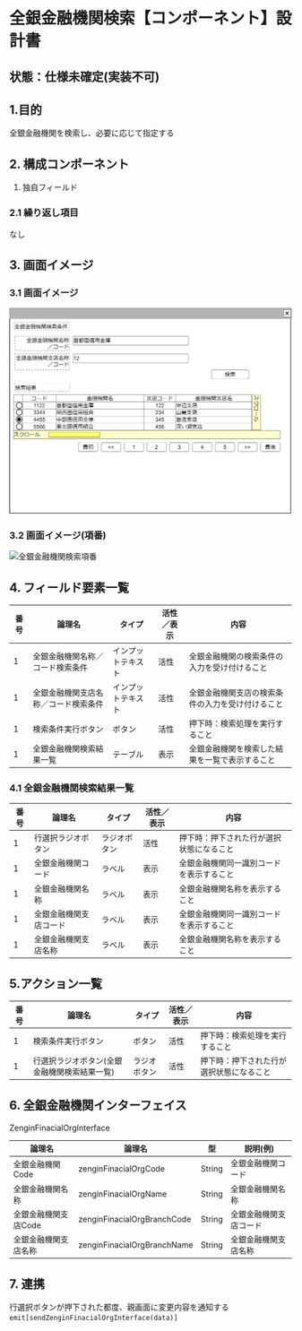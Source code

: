 ﻿# 全銀金融機関検索【コンポーネント】設計書

## 状態：仕様未確定(実装不可)

## 1.目的

全銀金融機関を検索し、必要に応じて指定する

## 2. 構成コンポーネント

1. 独自フィールド

### 2.1 繰り返し項目

なし

## 3. 画面イメージ

### 3.1 画面イメージ

![全銀金融機関検索](image/全銀金融機関検索.drawio.png)

### 3.2 画面イメージ(項番)

![全銀金融機関検索項番](image/全銀金融機関検索項番.drawio.png)

## 4. フィールド要素一覧

| 番号 |                論理名                |       タイプ       | 活性／表示 |                       内容                       |
| ---- | ------------------------------------ | ------------------ | ---------- | ------------------------------------------------ |
| 1    | 全銀金融機関名称／コード検索条件     | インプットテキスト | 活性       | 全銀金融機関の検索条件の入力を受け付けること     |
| 1    | 全銀金融機関支店名称／コード検索条件 | インプットテキスト | 活性       | 全銀金融機関支店の検索条件の入力を受け付けること |
| 1    | 検索条件実行ボタン                   | ボタン             | 活性       | 押下時：検索処理を実行すること                   |
| 1    | 全銀金融機関検索結果一覧             | テーブル           | 表示       | 全銀金融機関を検索した結果を一覧で表示すること   |

### 4.1 全銀金融機関検索結果一覧

| 番号 |         論理名         |    タイプ    | 活性／表示 |                   内容                   |
| ---- | ---------------------- | ------------ | ---------- | ---------------------------------------- |
| 1    | 行選択ラジオボタン     | ラジオボタン | 活性       | 押下時：押下された行が選択状態になること |
| 1    | 全銀金融機関コード     | ラベル       | 表示       | 全銀金融機関同一識別コードを表示すること |
| 1    | 全銀金融機関名称       | ラベル       | 表示       | 全銀金融機関名称を表示すること           |
| 1    | 全銀金融機関支店コード | ラベル       | 表示       | 全銀金融機関同一識別コードを表示すること |
| 1    | 全銀金融機関支店名称   | ラベル       | 表示       | 全銀金融機関名称を表示すること           |

## 5.アクション一覧

| 番号 |                    論理名                    |    タイプ    | 活性／表示 |                   内容                   |
| ---- | -------------------------------------------- | ------------ | ---------- | ---------------------------------------- |
| 1    | 検索条件実行ボタン                           | ボタン       | 活性       | 押下時：検索処理を実行すること           |
| 1    | 行選択ラジオボタン(全銀金融機関検索結果一覧) | ラジオボタン | 活性       | 押下時：押下された行が選択状態になること |

## 6. 全銀金融機関インターフェイス

ZenginFinacialOrgInterface

 |        論理名        |           論理名            |   型   |        説明(例)        |
 | -------------------- | --------------------------- | ------ | ---------------------- |
 | 全銀金融機関Code     | zenginFinacialOrgCode       | String | 全銀金融機関コード     |
 | 全銀金融機関名称     | zenginFinacialOrgName       | String | 全銀金融機関名称       |
 | 全銀金融機関支店Code | zenginFinacialOrgBranchCode | String | 全銀金融機関支店コード |
 | 全銀金融機関支店名称 | zenginFinacialOrgBranchName | String | 全銀金融機関支店名称   |

## 7. 連携

行選択ボタンが押下された都度、親画面に変更内容を通知する`emit[sendZenginFinacialOrgInterface(data)]`
